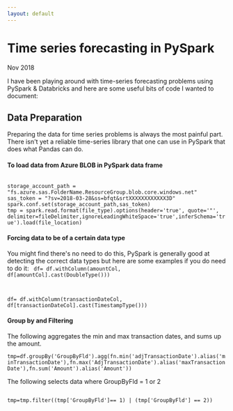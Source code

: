 ```yaml
---
layout: default
---
```


# Time series forecasting in PySpark

Nov 2018

I have been playing around with time-series forecasting problems using PySpark & Databricks and here are some useful bits of code I wanted to document:

## Data Preparation

Preparing the data for time series problems is always the most painful part. There isn't yet a reliable time-series library that one can use in PySpark that does what Pandas can do.

#### To load data from Azure BLOB in PySpark data frame
<code>
storage_account_path = "fs.azure.sas.FolderName.ResourceGroup.blob.core.windows.net"
sas_token = "?sv=2018-03-28&ss=bfqt&srtXXXXXXXXXXXX3D"
spark.conf.set(storage_account_path,sas_token)
tmp = spark.read.format(file_type).options(header='true', quote='"', delimiter=fileDelimiter,ignoreLeadingWhiteSpace='true',inferSchema='true').load(file_location)</code>

#### Forcing data to be of a certain data type

You might find there's no need to do this, PySpark is generally good at detecting the correct data types but here are some examples if you do need to do it:
<code>
df= df.withColumn(amountCol, df[amountCol].cast(DoubleType()))

df= df.withColumn(transactionDateCol, df[transactionDateCol].cast(TimestampType()))
</code>

#### Group by and Filtering

The following aggregates the min and max transaction dates, and sums up the amount.

<code>tmp=df.groupBy('GroupByFld').agg(fn.min('adjTransactionDate').alias('minTransactionDate'),fn.max('AdjTransactionDate').alias('maxTransactionDate'),fn.sum('Amount').alias('Amount'))
</code>

The following selects data where GroupByFld = 1 or 2

<code>
tmp=tmp.filter((tmp['GroupByFld']== 1) | (tmp['GroupByFld'] == 2))
</code>